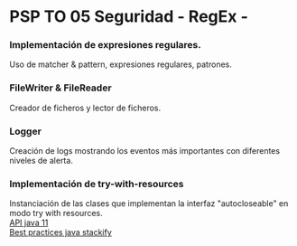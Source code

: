 
# PSP TO 05 Seguridad - RegEx -

### Implementación de expresiones regulares.

Uso de matcher & pattern, expresiones regulares, patrones.

### FileWriter & FileReader

Creador de ficheros y lector de ficheros.

### Logger

Creación de logs mostrando los eventos más importantes con diferentes niveles de alerta.

### Implementación de try-with-resources

Instanciación de las clases que implementan la interfaz "autocloseable" en modo try with resources.  
[API java 11](https://docs.oracle.com/en/java/javase/11/docs/api/java.base/java/lang/AutoCloseable.html)  
[Best practices java stackify](https://stackify.com/best-practices-exceptions-java/)